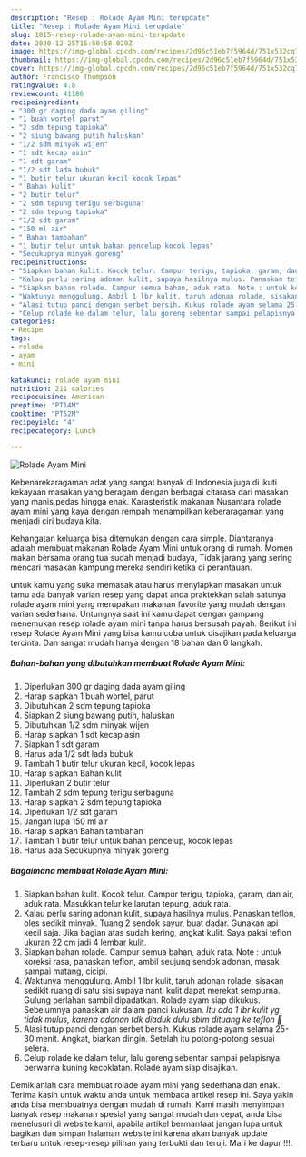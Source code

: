 ```yaml
---
description: "Resep : Rolade Ayam Mini terupdate"
title: "Resep : Rolade Ayam Mini terupdate"
slug: 1815-resep-rolade-ayam-mini-terupdate
date: 2020-12-25T15:50:58.029Z
image: https://img-global.cpcdn.com/recipes/2d96c51eb7f5964d/751x532cq70/rolade-ayam-mini-foto-resep-utama.jpg
thumbnail: https://img-global.cpcdn.com/recipes/2d96c51eb7f5964d/751x532cq70/rolade-ayam-mini-foto-resep-utama.jpg
cover: https://img-global.cpcdn.com/recipes/2d96c51eb7f5964d/751x532cq70/rolade-ayam-mini-foto-resep-utama.jpg
author: Francisco Thompson
ratingvalue: 4.8
reviewcount: 41186
recipeingredient:
- "300 gr daging dada ayam giling"
- "1 buah wortel parut"
- "2 sdm tepung tapioka"
- "2 siung bawang putih haluskan"
- "1/2 sdm minyak wijen"
- "1 sdt kecap asin"
- "1 sdt garam"
- "1/2 sdt lada bubuk"
- "1 butir telur ukuran kecil kocok lepas"
- " Bahan kulit"
- "2 butir telur"
- "2 sdm tepung terigu serbaguna"
- "2 sdm tepung tapioka"
- "1/2 sdt garam"
- "150 ml air"
- " Bahan tambahan"
- "1 butir telur untuk bahan pencelup kocok lepas"
- "Secukupnya minyak goreng"
recipeinstructions:
- "Siapkan bahan kulit. Kocok telur. Campur terigu, tapioka, garam, dan air, aduk rata. Masukkan telur ke larutan tepung, aduk rata."
- "Kalau perlu saring adonan kulit, supaya hasilnya mulus. Panaskan teflon, oles sedikit minyak. Tuang 2 sendok sayur, buat dadar. Gunakan api kecil saja. Jika bagian atas sudah kering, angkat kulit. Saya pakai teflon ukuran 22 cm jadi 4 lembar kulit."
- "Siapkan bahan rolade. Campur semua bahan, aduk rata. Note : untuk koreksi rasa, panaskan teflon, ambil seujung sendok adonan, masak sampai matang, cicipi."
- "Waktunya menggulung. Ambil 1 lbr kulit, taruh adonan rolade, sisakan sedikit ruang di satu sisi supaya nanti kulit dapat merekat sempurna. Gulung perlahan sambil dipadatkan. Rolade ayam siap dikukus. Sebelumnya panaskan air dalam panci kukusan. *Itu ada 1 lbr kulit yg tidak mulus, karena adonan tdk diaduk dulu sblm dituang ke teflon 🙈*"
- "Alasi tutup panci dengan serbet bersih. Kukus rolade ayam selama 25-30 menit. Angkat, biarkan dingin. Setelah itu potong-potong sesuai selera."
- "Celup rolade ke dalam telur, lalu goreng sebentar sampai pelapisnya berwarna kuning kecoklatan. Rolade ayam siap disajikan."
categories:
- Recipe
tags:
- rolade
- ayam
- mini

katakunci: rolade ayam mini 
nutrition: 211 calories
recipecuisine: American
preptime: "PT14M"
cooktime: "PT52M"
recipeyield: "4"
recipecategory: Lunch

---
```



![Rolade Ayam Mini](https://img-global.cpcdn.com/recipes/2d96c51eb7f5964d/751x532cq70/rolade-ayam-mini-foto-resep-utama.jpg)

Kebenarekaragaman adat yang sangat banyak di Indonesia juga di ikuti kekayaan masakan yang beragam dengan berbagai citarasa dari masakan yang manis,pedas hingga enak. Karasteristik makanan Nusantara rolade ayam mini yang kaya dengan rempah menampilkan keberaragaman yang menjadi ciri budaya kita.




Kehangatan keluarga bisa ditemukan dengan cara simple. Diantaranya adalah membuat makanan Rolade Ayam Mini untuk orang di rumah. Momen makan bersama orang tua sudah menjadi budaya, Tidak jarang yang sering mencari masakan kampung mereka sendiri ketika di perantauan.

untuk kamu yang suka memasak atau harus menyiapkan masakan untuk tamu ada banyak varian resep yang dapat anda praktekkan salah satunya rolade ayam mini yang merupakan makanan favorite yang mudah dengan varian sederhana. Untungnya saat ini kamu dapat dengan gampang menemukan resep rolade ayam mini tanpa harus bersusah payah.
Berikut ini resep Rolade Ayam Mini yang bisa kamu coba untuk disajikan pada keluarga tercinta. Dan sangat mudah hanya dengan 18 bahan dan 6 langkah.


<!--inarticleads1-->

##### Bahan-bahan yang dibutuhkan membuat Rolade Ayam Mini:

1. Diperlukan 300 gr daging dada ayam giling
1. Harap siapkan 1 buah wortel, parut
1. Dibutuhkan 2 sdm tepung tapioka
1. Siapkan 2 siung bawang putih, haluskan
1. Dibutuhkan 1/2 sdm minyak wijen
1. Harap siapkan 1 sdt kecap asin
1. Siapkan 1 sdt garam
1. Harus ada 1/2 sdt lada bubuk
1. Tambah 1 butir telur ukuran kecil, kocok lepas
1. Harap siapkan  Bahan kulit
1. Diperlukan 2 butir telur
1. Tambah 2 sdm tepung terigu serbaguna
1. Harap siapkan 2 sdm tepung tapioka
1. Diperlukan 1/2 sdt garam
1. Jangan lupa 150 ml air
1. Harap siapkan  Bahan tambahan
1. Tambah 1 butir telur untuk bahan pencelup, kocok lepas
1. Harus ada Secukupnya minyak goreng




<!--inarticleads2-->

##### Bagaimana membuat  Rolade Ayam Mini:

1. Siapkan bahan kulit. Kocok telur. Campur terigu, tapioka, garam, dan air, aduk rata. Masukkan telur ke larutan tepung, aduk rata.
1. Kalau perlu saring adonan kulit, supaya hasilnya mulus. Panaskan teflon, oles sedikit minyak. Tuang 2 sendok sayur, buat dadar. Gunakan api kecil saja. Jika bagian atas sudah kering, angkat kulit. Saya pakai teflon ukuran 22 cm jadi 4 lembar kulit.
1. Siapkan bahan rolade. Campur semua bahan, aduk rata. Note : untuk koreksi rasa, panaskan teflon, ambil seujung sendok adonan, masak sampai matang, cicipi.
1. Waktunya menggulung. Ambil 1 lbr kulit, taruh adonan rolade, sisakan sedikit ruang di satu sisi supaya nanti kulit dapat merekat sempurna. Gulung perlahan sambil dipadatkan. Rolade ayam siap dikukus. Sebelumnya panaskan air dalam panci kukusan. *Itu ada 1 lbr kulit yg tidak mulus, karena adonan tdk diaduk dulu sblm dituang ke teflon 🙈*
1. Alasi tutup panci dengan serbet bersih. Kukus rolade ayam selama 25-30 menit. Angkat, biarkan dingin. Setelah itu potong-potong sesuai selera.
1. Celup rolade ke dalam telur, lalu goreng sebentar sampai pelapisnya berwarna kuning kecoklatan. Rolade ayam siap disajikan.




Demikianlah cara membuat rolade ayam mini yang sederhana dan enak. Terima kasih untuk waktu anda untuk membaca artikel resep ini. Saya yakin anda bisa membuatnya dengan mudah di rumah. Kami masih menyimpan banyak resep makanan spesial yang sangat mudah dan cepat, anda bisa menelusuri di website kami, apabila artikel bermanfaat jangan lupa untuk bagikan dan simpan halaman website ini karena akan banyak update terbaru untuk resep-resep pilihan yang terbukti dan teruji. Mari ke dapur !!!. 
